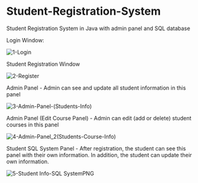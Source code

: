 # Student-Registration-System
 Student Registration System in Java with admin panel and SQL database
 
 
 Login Window:
 
![1-Login](https://user-images.githubusercontent.com/18248422/168419881-3bd8b028-3c00-42f8-9a1a-acd51bf75d2b.PNG)

Student Registration Window

![2-Register](https://user-images.githubusercontent.com/18248422/168419887-ac2f00cd-2751-48bc-8bf7-4ad2838f20c9.PNG)

Admin Panel - Admin can see and update all student information in this panel

![3-Admin-Panel-(Students-Info)](https://user-images.githubusercontent.com/18248422/168419893-344a8099-7fbc-4e51-965b-3fec4724b9c8.PNG)

Admin Panel (Edit Course Panel) - Admin can edit (add or delete) student courses in this panel

![4-Admin-Panel_2(Students-Course-Info)](https://user-images.githubusercontent.com/18248422/168419897-853ccb1c-714f-4bb0-a0d3-efeee7486682.PNG)

Student SQL System Panel - After registration, the student can see this panel with their own information. In addition, the student can update their own information.

![5-Student Info-SQL SystemPNG](https://user-images.githubusercontent.com/18248422/168419902-2f9a6b5d-4d8a-4272-b8ed-25b701a69f50.PNG)
